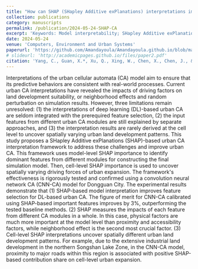 ```yaml
---
title: "How can SHAP (SHapley Additive exPlanations) interpretations improve deep learning based urban cellular automata model?"
collection: publications
category: manuscripts
permalink: /publication/2024-05-24-SHAP-CA
excerpt: 'Keywords: Model interpretability; SHapley Additive exPlanations; Feature selection; Cellular automata; Convolution neural network; Urban growth simulation'
date: 2024-05-24
venue: 'Computers, Environment and Urban Systems'
paperurl: 'https://github.com/Amandayoula/Amandayoula.github.io/blob/master/files/Yang%20%E7%AD%89%20-%202024%20-%20How%20can%20SHAP%20(SHapley%20additive%20exPlanations)%20interpretations%20improve%20deep%20learning%20based%20urban%20cellu.pdf'
# slideurl: 'http://academicpages.github.io/files/paper2.pdf'
citation: 'Yang, C., Guan, X.*, Xu, Q., Xing, W., Chen, X., Chen, J., & Jia, P. (2024). How can SHAP (SHapley Additive exPlanations) interpretations improve deep learning based urban cellular automata model?. In Computers, Environment and Urban Systems, 111, 102133.'
---
```


Interpretations of the urban cellular automata (CA) model aim to ensure that its predictive behaviors are consistent with real-world processes. Current urban CA interpretations have revealed the impacts of driving factors on land development suitability, or neighborhood effects and random perturbation on simulation results. However, three limitations remain unresolved: (1) the interpretations of deep learning (DL)-based urban CA are seldom integrated with the prerequired feature selection, (2) the input features from different urban CA modules are still explained by separate approaches, and (3) the interpretation results are rarely derived at the cell level to uncover spatially varying urban land development patterns. This study proposes a SHapley Additive exPlanations (SHAP)-based urban CA interpretation framework to address these challenges and improve urban CA. This framework uses model-level SHAP importance to identify dominant features from different modules for constructing the final simulation model. Then, cell-level SHAP importance is used to uncover spatially varying driving forces of urban expansion. The framework's effectiveness is rigorously tested and confirmed using a convolution neural network CA (CNN-CA) model for Dongguan City. The experimental results demonstrate that (1) SHAP-based model interpretation improves feature selection for DL-based urban CA. The figure of merit for CNN-CA calibrated using SHAP-based important features improves by 3%, outperforming the tested baseline methods. (2) SHAP measures the impacts of each feature from different CA modules in a whole. In this case, physical factors are much more important at the model level than proximity and accessibility factors, while neighborhood effect is the second most crucial factor. (3) Cell-level SHAP interpretations uncover spatially different urban land development patterns. For example, due to the extensive industrial land development in the northern Songshan Lake Zone, in the CNN-CA model, proximity to major roads within this region is associated with positive SHAP-based contribution share on cell-level urban expansion.
